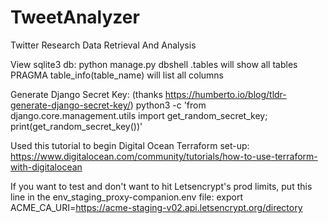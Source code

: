 # TweetAnalyzer
Twitter Research Data Retrieval And Analysis

View sqlite3 db:
	python manage.py dbshell
	.tables will show all tables
	PRAGMA table_info(table_name) will list all columns

Generate Django Secret Key: (thanks https://humberto.io/blog/tldr-generate-django-secret-key/)
	python3 -c 'from django.core.management.utils import get_random_secret_key; print(get_random_secret_key())'

Used this tutorial to begin Digital Ocean Terraform set-up:
	https://www.digitalocean.com/community/tutorials/how-to-use-terraform-with-digitalocean

If you want to test and don't want to hit Letsencrypt's prod limits, put this line in the env_staging_proxy-companion.env file:
	export ACME_CA_URI=https://acme-staging-v02.api.letsencrypt.org/directory
